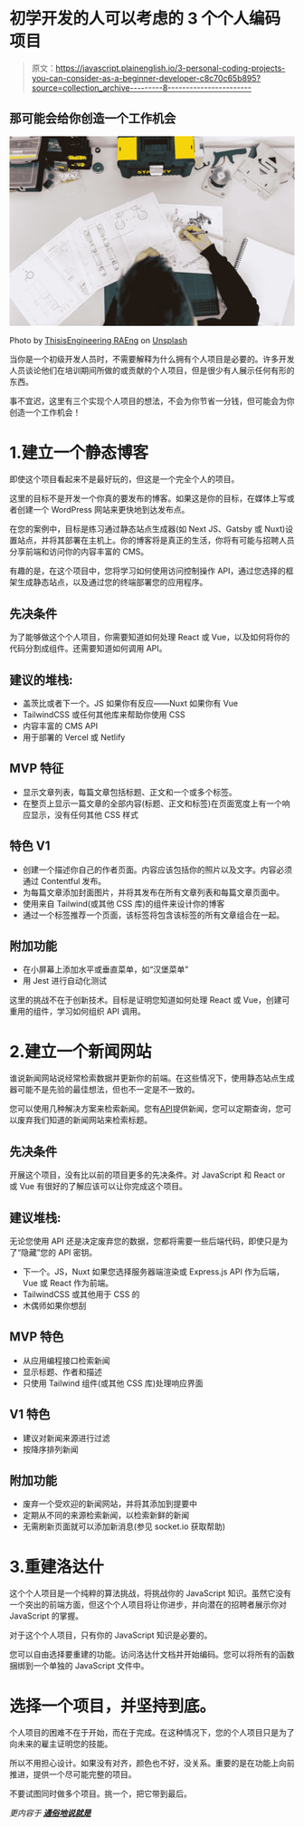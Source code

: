 # 初学开发的人可以考虑的 3 个个人编码项目

> 原文：<https://javascript.plainenglish.io/3-personal-coding-projects-you-can-consider-as-a-beginner-developer-c8c70c65b895?source=collection_archive---------8----------------------->

## 那可能会给你创造一个工作机会

![](img/fabb0c99fc805584dcc7b9cf0a6b7799.png)

Photo by [ThisisEngineering RAEng](https://unsplash.com/@thisisengineering?utm_source=medium&utm_medium=referral) on [Unsplash](https://unsplash.com?utm_source=medium&utm_medium=referral)

当你是一个初级开发人员时，不需要解释为什么拥有个人项目是必要的。许多开发人员谈论他们在培训期间所做的或贡献的个人项目，但是很少有人展示任何有形的东西。

事不宜迟，这里有三个实现个人项目的想法，不会为你节省一分钱，但可能会为你创造一个工作机会！

# 1.建立一个静态博客

即使这个项目看起来不是最好玩的，但这是一个完全个人的项目。

这里的目标不是开发一个你真的要发布的博客。如果这是你的目标，在媒体上写或者创建一个 WordPress 网站来更快地到达发布点。

在您的案例中，目标是练习通过静态站点生成器(如 Next JS、Gatsby 或 Nuxt)设置站点，并将其部署在主机上。你的博客将是真正的生活，你将有可能与招聘人员分享前端和访问你的内容丰富的 CMS。

有趣的是，在这个项目中，您将学习如何使用访问控制操作 API，通过您选择的框架生成静态站点，以及通过您的终端部署您的应用程序。

## 先决条件

为了能够做这个个人项目，你需要知道如何处理 React 或 Vue，以及如何将你的代码分割成组件。还需要知道如何调用 API。

## 建议的堆栈:

*   盖茨比或者下一个。JS 如果你有反应——Nuxt 如果你有 Vue
*   TailwindCSS 或任何其他库来帮助你使用 CSS
*   内容丰富的 CMS API
*   用于部署的 Vercel 或 Netlify

## MVP 特征

*   显示文章列表，每篇文章包括标题、正文和一个或多个标签。
*   在整页上显示一篇文章的全部内容(标题、正文和标签)在页面宽度上有一个响应显示，没有任何其他 CSS 样式

## 特色 V1

*   创建一个描述你自己的作者页面。内容应该包括你的照片以及文字。内容必须通过 Contentful 发布。
*   为每篇文章添加封面图片，并将其发布在所有文章列表和每篇文章页面中。
*   使用来自 Tailwind(或其他 CSS 库)的组件来设计你的博客
*   通过一个标签推荐一个页面，该标签将包含该标签的所有文章组合在一起。

## 附加功能

*   在小屏幕上添加水平或垂直菜单，如“汉堡菜单”
*   用 Jest 进行自动化测试

这里的挑战不在于创新技术。目标是证明您知道如何处理 React 或 Vue，创建可重用的组件，学习如何组织 API 调用。

# 2.建立一个新闻网站

谁说新闻网站说经常检索数据并更新你的前端。在这些情况下，使用静态站点生成器可能不是先验的最佳想法，但也不一定是不一致的。

您可以使用几种解决方案来检索新闻。您有[API](https://newsapi.org/)提供新闻，您可以定期查询，您可以废弃我们知道的新闻网站来检索标题。

## 先决条件

开展这个项目，没有比以前的项目更多的先决条件。对 JavaScript 和 React or 或 Vue 有很好的了解应该可以让你完成这个项目。

## 建议堆栈:

无论您使用 API 还是决定废弃您的数据，您都将需要一些后端代码，即使只是为了“隐藏”您的 API 密钥。

*   下一个。JS，Nuxt 如果您选择服务器端渲染或 Express.js API 作为后端，Vue 或 React 作为前端。
*   TailwindCSS 或其他用于 CSS 的
*   木偶师如果你想刮

## MVP 特色

*   从应用编程接口检索新闻
*   显示标题、作者和描述
*   只使用 Tailwind 组件(或其他 CSS 库)处理响应界面

## V1 特色

*   建议对新闻来源进行过滤
*   按降序排列新闻

## 附加功能

*   废弃一个受欢迎的新闻网站，并将其添加到提要中
*   定期从不同的来源检索新闻，以检索新鲜的新闻
*   无需刷新页面就可以添加新消息(参见 socket.io 获取帮助)

# 3.重建洛达什

这个个人项目是一个纯粹的算法挑战，将挑战你的 JavaScript 知识。虽然它没有一个突出的前端方面，但这个个人项目将让你进步，并向潜在的招聘者展示你对 JavaScript 的掌握。

对于这个个人项目，只有你的 JavaScript 知识是必要的。

您可以自由选择要重建的功能。访问洛达什文档并开始编码。您可以将所有的函数捆绑到一个单独的 JavaScript 文件中。

# 选择一个项目，并坚持到底。

个人项目的困难不在于开始，而在于完成。在这种情况下，您的个人项目只是为了向未来的雇主证明您的技能。

所以不用担心设计。如果没有对齐，颜色也不好，没关系。重要的是在功能上向前推进，提供一个尽可能完整的项目。

不要试图同时做多个项目。挑一个，把它带到最后。

*更内容于* [***通俗地说就是***](https://plainenglish.io/)
